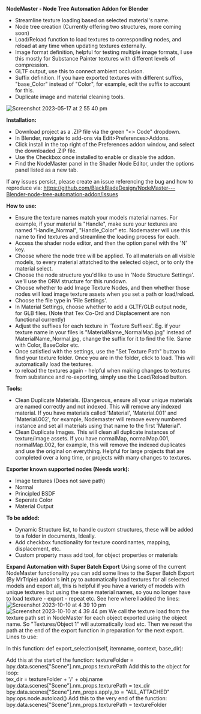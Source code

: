 **NodeMaster - Node Tree Automation Addon for Blender**

- Streamline texture loading based on selected material's name.
- Node tree creation (Currently offering two structures, more coming soon)
- Load/Reload function to load textures to corresponding nodes, and reload at any time when updating textures externally.
- Image format definition, helpful for testing multiple image formats, I use this mostly for Substance Painter textures with different levels of compression.
- GLTF output, use this to connect ambient occlusion. 
- Suffix definition. If you have exported textures with different suffixs, "base_Color" instead of "Color", for example, edit the suffix to account for this.
- Duplicate image and material cleaning tools. 

![Screenshot 2023-05-17 at 2 55 40 pm](https://github.com/BlackBladeDesign/NodeMaster---Blender-node-tree-automation-addon/assets/126746830/a475efe8-d9cc-4708-9dfd-d1b26b9e1d1a)

**Installation:**
- Download project as a .ZIP file via the green "<> Code" dropdown.
- In Blender, navigate to add-ons via Edit>Preferences>Addons.
- Click install in the top right of the Preferences addon window, and select the downloaded .ZIP file. 
- Use the Checkbox once installed to enable or disable the addon. 
- Find the NodeMaster panel in the Shader Node Editor, under the options panel listed as a new tab.

If any issues persist, please create an issue referencing the bug and how to reproduce via: https://github.com/BlackBladeDesign/NodeMaster---Blender-node-tree-automation-addon/issues

**How to use:**
- Ensure the texture names match your models material names. For example, if your material is "Handle", make sure your textures are named "Handle_Normal", "Handle_Color" etc.
Nodemaster will use this name to find textures and streamline the loading process for each. 
- Access the shader node editor, and then the option panel with the 'N' key.
- Choose where the node tree will be applied. To all materials on all visible models, to every material attatched to the selected object, or to only the material select.
- Choose the node structure you'd like to use in 'Node Structure Settings'. we'll use the ORM structure for this rundown. 
- Choose whether to add Image Texture Nodes, and then whether those nodes will load image texture assets when you set a path or load/reload. 
- Choose the file type in 'File Settings'.
- In Material Settings, choose whether to add a GLTF/GLB output node, for GLB files. (Note that Tex Co-Ord and Displacement are non functional currently)
- Adjust the suffixes for each texture in 'Texture Suffixes'. Eg. if your texture name in your files is "MaterialName_NormalMap.jpg" instead of MaterialName_Normal.jpg, change the suffix for it to find the file. Same with Color, BaseColor etc.
- Once satisfied with the settings, use the "Set Texture Path" button to find your texture folder. Once you are in the folder, click to load. This will automatically load the textures.
- to reload the textures again - helpful when making changes to textures from substance and re-exporting, simply use the Load/Reload button.

**Tools:**
- Clean Duplicate Materials. (Dangerous, ensure all your unique materials are named correctly and not indexed. This will remove any indexed material.
If you have materials called 'Material', 'Material.001' and 'Material.002', for example, Nodemaster will remove every numbered instance and set all materials using that name to the first 'Material".
- Clean Duplicate Images. This will clean all duplicate instances of texture/image assets. If you have normalMap, normalMap.001, normalMap.002, for example, this will remove the indexed duplicates and use the original on everything. Helpful for large projects that are completed over a long time, or projects with many changes to textures. 


**Exporter known supported nodes (Needs work):**
- Image textures (Does not save path)
- Normal
- Principled BSDF
- Seperate Color
- Material Output

**To be added:**
- Dynamic Structure list, to handle custom structures, these will be added to a folder in documents, Ideally.
- Add checkbox functionality for texture coordinantes, mapping, displacement, etc.
- Custom property mass add tool, for object properties or materials

**Expand Automation with Super Batch Export**
Using some of the current NodeMaster functionality you can add some lines to the Super Batch Export (By MrTripie) addon's __init__.py to automatically load textures for all selected models and export all, 
this is helpful if you have a variety of models with unique textures but using the same material names, so you no longer have to load texture - export - repeat etc. See here where I added the lines:
![Screenshot 2023-10-10 at 4 39 10 pm](https://github.com/BlackBladeDesign/NodeMaster---Blender-node-tree-automation-addon/assets/126746830/3927cc86-f089-44cc-977a-bcb28b40a635)
![Screenshot 2023-10-10 at 4 39 44 pm](https://github.com/BlackBladeDesign/NodeMaster---Blender-node-tree-automation-addon/assets/126746830/8aa7da0f-2a89-46cb-af85-4f487e58598f)
We call the texture load from the texture path set in NodeMaster for each object exported using the object name. So "Textures/Object 1" will automatically load etc. 
Then we reset the path at the end of the export function in preparation for the next export.
Lines to use:

In this function: def export_selection(self, itemname, context, base_dir):

Add this at the start of the function: textureFolder = 
            bpy.data.scenes["Scene"].nm_props.texturePath
Add this to the object for loop:    
            tex_dir = textureFolder + '/' + obj.name
            bpy.data.scenes["Scene"].nm_props.texturePath = tex_dir
            bpy.data.scenes["Scene"].nm_props.apply_to = "ALL_ATTACHED"
            bpy.ops.node.autoload()
Add this to the very end of the function: 
            bpy.data.scenes["Scene"].nm_props.texturePath = textureFolder


